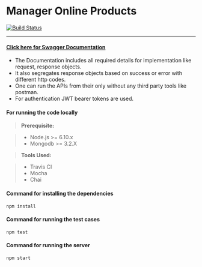 Manager Online Products
=====================

[![Build Status](https://travis-ci.org/Harekam/manager_online_products.svg?branch=master)](https://travis-ci.org/Harekam/manager_online_products)

----------

#### [Click here for Swagger Documentation](https://manager-online-products.herokuapp.com/documentation)

 - The Documentation includes all required details for implementation like request, response objects.
 - It also segregates response objects based on success or error with different http codes.
 - One can run the APIs from their only without any third party tools like postman.
 - For authentication JWT bearer tokens are used.

#### For running the code locally

> **Prerequisite:**

> - Node.js >= 6.10.x
> - Mongodb >= 3.2.X

> **Tools Used:**

> - Travis CI
> - Mocha
> - Chai


#### Command for installing the dependencies

    npm install

#### Command for running the test cases

    npm test

#### Command for running the server

    npm start
    